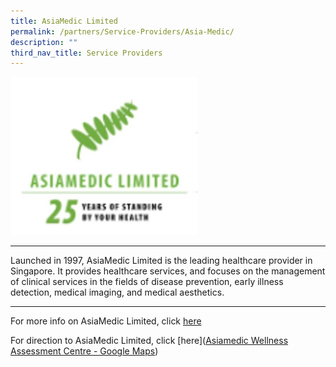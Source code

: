 ```yaml
---
title: AsiaMedic Limited
permalink: /partners/Service-Providers/Asia-Medic/
description: ""
third_nav_title: Service Providers
---
```

<tr>  
		<td><img src="/images/Asiamedic.jpg" 
						 style="width:300px;"/></td>  	
  </tr>   

------------------

Launched in 1997, AsiaMedic Limited is the leading healthcare provider in Singapore. It provides healthcare services, and focuses on the management of clinical services in the fields of disease prevention, early illness detection, medical imaging, and medical aesthetics. 

-----------------------------------------

For more info on AsiaMedic Limited, click [here](https://www.asiamedic.com.sg/)


For direction to AsiaMedic Limited, click [here]([Asiamedic Wellness Assessment Centre - Google Maps](https://www.google.com/maps/place/Asiamedic+Wellness+Assessment+Centre/@1.3058292,103.8317094,17z/data=!3m1!4b1!4m5!3m4!1s0x31da198da089668d:0x616580e06eadcdf4!8m2!3d1.3058292!4d103.8317094))